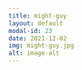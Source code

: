 ```yaml
---
title: might-guy
layout: default
modal-id: 23
date: 2021-12-02
img: might-guy.jpg
alt: image-alt
---
```

